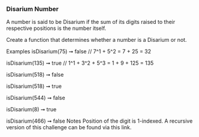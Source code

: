 ### Disarium Number
A number is said to be Disarium if the sum of its digits raised to their respective positions is the number itself.

Create a function that determines whether a number is a Disarium or not.

Examples
isDisarium(75) ➞ false
// 7^1 + 5^2 = 7 + 25 = 32

isDisarium(135) ➞ true
// 1^1 + 3^2 + 5^3 = 1 + 9 + 125 = 135

isDisarium(518) ➞ false

isDisarium(518) ➞ true

isDisarium(544) ➞ false

isDisarium(8) ➞ true

isDisarium(466) ➞ false
Notes
Position of the digit is 1-indexed.
A recursive version of this challenge can be found via this link.